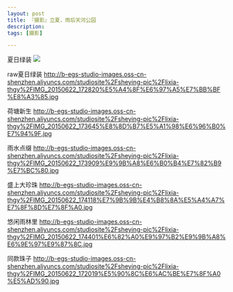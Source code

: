 ```yaml
---
layout: post
title: 『摄影』立夏，雨后天河公园
description:  
tags: [摄影]

---
```




夏日绿装
<img src="http://b-egs-studio-images.oss-cn-shenzhen.aliyuncs.com/studiosite%2Fsheying-pic%2Flixia-thgy%2FIMG_20150622_172820%E5%A4%8F%E6%97%A5%E7%BB%BF%E8%A3%85-small.jpg">

raw夏日绿装 <http://b-egs-studio-images.oss-cn-shenzhen.aliyuncs.com/studiosite%2Fsheying-pic%2Flixia-thgy%2FIMG_20150622_172820%E5%A4%8F%E6%97%A5%E7%BB%BF%E8%A3%85.jpg>

荷塘新生
<http://b-egs-studio-images.oss-cn-shenzhen.aliyuncs.com/studiosite%2Fsheying-pic%2Flixia-thgy%2FIMG_20150622_173645%E8%8D%B7%E5%A1%98%E6%96%B0%E7%94%9F.jpg>

雨水点缀
<http://b-egs-studio-images.oss-cn-shenzhen.aliyuncs.com/studiosite%2Fsheying-pic%2Flixia-thgy%2FIMG_20150622_173909%E9%9B%A8%E6%B0%B4%E7%82%B9%E7%BC%80.jpg>

盛上大珍珠
<http://b-egs-studio-images.oss-cn-shenzhen.aliyuncs.com/studiosite%2Fsheying-pic%2Flixia-thgy%2FIMG_20150622_174118%E7%9B%9B%E4%B8%8A%E5%A4%A7%E7%8F%8D%E7%8F%A0.jpg>

悠闲雨林里
<http://b-egs-studio-images.oss-cn-shenzhen.aliyuncs.com/studiosite%2Fsheying-pic%2Flixia-thgy%2FIMG_20150622_174401%E6%82%A0%E9%97%B2%E9%9B%A8%E6%9E%97%E9%87%8C.jpg>

同款珠子
<http://b-egs-studio-images.oss-cn-shenzhen.aliyuncs.com/studiosite%2Fsheying-pic%2Flixia-thgy%2FIMG_20150622_172019%E5%90%8C%E6%AC%BE%E7%8F%A0%E5%AD%90.jpg>

